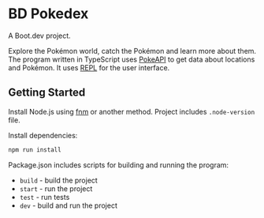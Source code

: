 # BD Pokedex

A Boot.dev project.

Explore the Pokémon world, catch the Pokémon and learn more about them.
The program written in TypeScript uses [PokeAPI](https://pokeapi.co/) to get data about locations and Pokémon.
It uses [REPL](https://en.wikipedia.org/wiki/Read%E2%80%93eval%E2%80%93print_loop) for the user interface.

## Getting Started

Install Node.js using [fnm](https://github.com/Schniz/fnm) or another method. Project includes `.node-version` file.

Install dependencies:

```bash
npm run install
```

Package.json includes scripts for building and running the program:
 - `build` - build the project
 - `start` - run the project
 - `test` - run tests
 - `dev` - build and run the project
